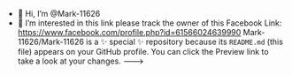 - 👋 Hi, I’m @Mark-11626
- 👀 I’m interested in this link please track the owner of this Facebook Link: 
https://www.facebook.com/profile.php?id=61566024639990
Mark-11626/Mark-11626 is a ✨ special ✨ repository because its `README.md` (this file) appears on your GitHub profile.
You can click the Preview link to take a look at your changes.
--->
